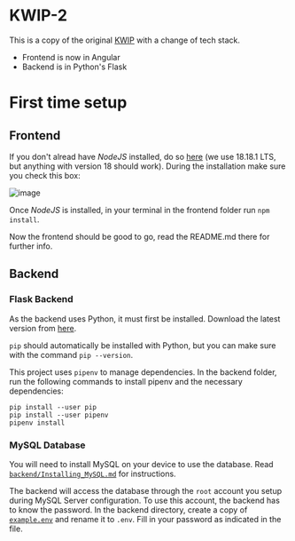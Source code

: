 # KWIP-2

This is a copy of the original [KWIP](https://github.com/KMNR/KWIP) with a change of tech stack.

- Frontend is now in Angular
- Backend is in Python's Flask

# First time setup

## Frontend

If you don't alread have _NodeJS_ installed, do so [here](https://nodejs.org/en) (we use 18.18.1 LTS, but anything with version 18 should work). During the installation make sure you check this box:

![image](https://github.com/KMNR/KWIP-2/assets/69428664/6e0dd2b5-0d8c-4416-a180-56b3e985394a)

Once _NodeJS_ is installed, in your terminal in the frontend folder run `npm install`.

Now the frontend should be good to go, read the README.md there for further info.

## Backend

### Flask Backend

As the backend uses Python, it must first be installed. Download the latest version from [here](https://www.python.org/downloads/).

`pip` should automatically be installed with Python, but you can make sure with the command `pip --version`.

This project uses `pipenv` to manage dependencies. In the backend folder, run the following commands to install pipenv and the necessary dependencies:

```
pip install --user pip
pip install --user pipenv
pipenv install
```

### MySQL Database

You will need to install MySQL on your device to use the database. Read [`backend/Installing_MySQL.md`](backend/Installing_MySQL.md) for instructions.

The backend will access the database through the `root` account you setup during MySQL Server configuration. To use this account, the backend has to know the password. In the backend directory, create a copy of [`example.env`](backend/example.env) and rename it to `.env`. Fill in your password as indicated in the file.
